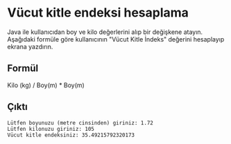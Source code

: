 # Vücut kitle endeksi hesaplama

Java ile kullanıcıdan boy ve kilo değerlerini alıp bir değişkene atayın. Aşağıdaki formüle göre kullanıcının "Vücut Kitle İndeks" değerini hesaplayıp ekrana yazdırın.

## Formül

Kilo (kg) / Boy(m) * Boy(m)

## Çıktı
```
Lütfen boyunuzu (metre cinsinden) giriniz: 1.72
Lütfen kilonuzu giriniz: 105
Vücut kitle endeksiniz: 35.49215792320173
```
